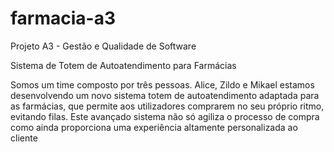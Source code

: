 # farmacia-a3
Projeto A3 - Gestão e Qualidade de Software

Sistema de Totem de Autoatendimento para Farmácias

Somos um time composto por três pessoas. Alice, Zildo e Mikael estamos desenvolvendo um novo sistema totem de autoatendimento adaptada para as farmácias, que permite aos utilizadores comprarem no seu próprio ritmo, evitando filas. Este avançado sistema não só agiliza o processo de compra como ainda proporciona uma experiência altamente personalizada ao cliente
